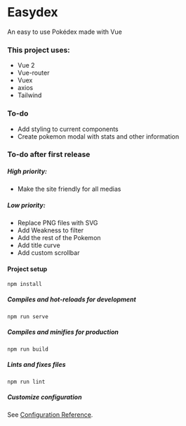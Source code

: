 # Easydex

An easy to use Pokédex made with Vue

### This project uses:

- Vue 2
- Vue-router
- Vuex
- axios
- Tailwind

### To-do

- Add styling to current components
- Create pokemon modal with stats and other information

### To-do after first release

##### High priority:

- Make the site friendly for all medias

##### Low priority:

- Replace PNG files with SVG
- Add Weakness to filter
- Add the rest of the Pokemon
- Add title curve
- Add custom scrollbar

#### Project setup

```
npm install
```

##### Compiles and hot-reloads for development

```
npm run serve
```

##### Compiles and minifies for production

```
npm run build
```

##### Lints and fixes files

```
npm run lint
```

##### Customize configuration

See [Configuration Reference](https://cli.vuejs.org/config/).
